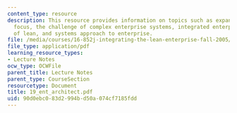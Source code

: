 ```yaml
---
content_type: resource
description: This resource provides information on topics such as expanding enterprise
  focus, the challenge of complex enterprise systems, integrated enterprise, evolution
  of lean, and systems approach to enterprise.
file: /media/courses/16-852j-integrating-the-lean-enterprise-fall-2005/90d0ebc083d2994bd50a074cf7185fdd_19_ent_architect.pdf
file_type: application/pdf
learning_resource_types:
- Lecture Notes
ocw_type: OCWFile
parent_title: Lecture Notes
parent_type: CourseSection
resourcetype: Document
title: 19_ent_architect.pdf
uid: 90d0ebc0-83d2-994b-d50a-074cf7185fdd
---
```

